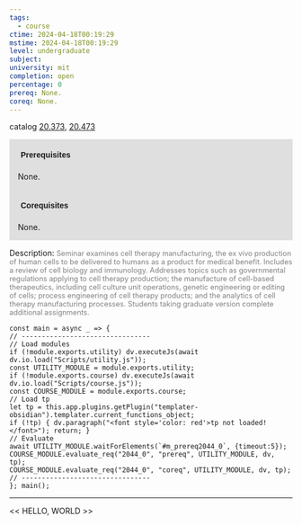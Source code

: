 ```yaml
---
tags:
  - course
ctime: 2024-04-18T00:19:29
mstime: 2024-04-18T00:19:29
level: undergraduate
subject: 
university: mit
completion: open
percentage: 0
prereq: None.
coreq: None.
---
```


catalog [20.373](http://student.mit.edu/catalog/m20a.html#20.373), [20.473](http://student.mit.edu/catalog/m20a.html#20.473)

<span style="display: block; padding: 15px; background-color: rgb(100, 100, 100, 0.2);"><font id="m_prereq2044_0" style="display: block; font-family: Arial, sans-serif; font-weight: bold; padding: 5px">Prerequisites</font><br><span id="prereq2044_0">None.</span></span>
<span style="display: block; padding: 15px; background-color: rgb(100, 100, 100, 0.2);"><font id="m_coreq2044_0" style="display: block; font-family: Arial, sans-serif; font-weight: bold; padding: 5px">Corequisites</font><br><span id="coreq2044_0">None.</span></span>

<font style="">Description:</font>
<font style="color: grey; font-size: 0.8rem;">Seminar examines cell therapy manufacturing, the ex vivo production of human cells to be delivered to humans as a product for medical benefit. Includes a review of cell biology and immunology. Addresses topics such as governmental regulations applying to cell therapy production; the manufacture of cell-based therapeutics, including cell culture unit operations, genetic engineering or editing of cells; process engineering of cell therapy products; and the analytics of cell therapy manufacturing processes. Students taking graduate version complete additional assignments.</font>

```dataviewjs
const main = async _ => {
// --------------------------------
// Load modules
if (!module.exports.utility) dv.executeJs(await dv.io.load("Scripts/utility.js"));
const UTILITY_MODULE = module.exports.utility;
if (!module.exports.course) dv.executeJs(await dv.io.load("Scripts/course.js"));
const COURSE_MODULE = module.exports.course;
// Load tp
let tp = this.app.plugins.getPlugin("templater-obsidian").templater.current_functions_object;
if (!tp) { dv.paragraph("<font style='color: red'>tp not loaded!</font>"); return; }
// Evaluate
await UTILITY_MODULE.waitForElements(`#m_prereq2044_0`, {timeout:5});
COURSE_MODULE.evaluate_req("2044_0", "prereq", UTILITY_MODULE, dv, tp);
COURSE_MODULE.evaluate_req("2044_0", "coreq", UTILITY_MODULE, dv, tp);
// --------------------------------
}; main();
```

---

<< HELLO, WORLD >>
